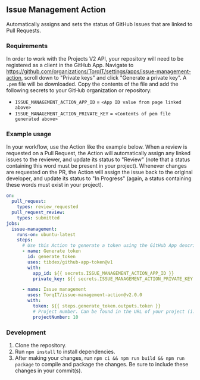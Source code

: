 ## Issue Management Action

Automatically assigns and sets the status of GitHub Issues that are linked to Pull Requests.

### Requirements

In order to work with the Projects V2 API, your repository will need to be registered as a client in the GitHub App. Navigate to https://github.com/organizations/TorqIT/settings/apps/issue-management-action, scroll down to "Private keys" and click "Generate a private key". A `.pem` file will be downloaded. Copy the contents of the file and add the following secrets to your GitHub organization or repository:
- `ISSUE_MANAGEMENT_ACTION_APP_ID` = `<App ID value from page linked above>`
- `ISSUE_MANAGEMENT_ACTION_PRIVATE_KEY` = `<Contents of pem file generated above>`

### Example usage

In your workflow, use the Action like the example below. When a review is requested on a Pull Request, the Action will automatically assign any linked issues to the reviewer, and update its status to "Review" (note that a status containing this word must be present in your project). Whenever changes are requested on the PR, the Action will assign the issue back to the original developer, and update its status to "In Progress" (again, a status containing these words must exist in your project).

```yaml
on:
  pull_request:
    types: review_requested
  pull_request_review:
    types: submitted
jobs:
  issue-management:
    runs-on: ubuntu-latest
    steps:
      # Use this Action to generate a token using the GitHub App described above
      - name: Generate token
        id: generate_token
        uses: tibdex/github-app-token@v1
        with:
          app_id: ${{ secrets.ISSUE_MANAGEMENT_ACTION_APP_ID }}
          private_key: ${{ secrets.ISSUE_MANAGEMENT_ACTION_PRIVATE_KEY }}

      - name: Issue management
        uses: TorqIT/issue-management-action@v2.0.0
        with:
          token: ${{ steps.generate_token.outputs.token }}
          # Project number. Can be found in the URL of your project (i.e. https://github.com/orgs/<your-org>/projects/<project-number>)
          projectNumber: 10
```

### Development

1. Clone the repository.
2. Run `npm install` to install dependencies.
3. After making your changes, run `npm ci && npm run build && npm run package` to compile and package the changes. Be sure to include these changes in your commit(s).

